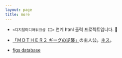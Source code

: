 ```yaml
---
layout: page
title: more
---
```

 + `<디지털미디어워크샵 II>` 연계 html 출력 프로젝트입니다. 💞

 - <a href='https://www.nintendo.co.jp/n02/shvc/mb/index.html'>「ＭＯＴＨＥＲ２ ギーグの逆襲」</a>の主人公。<a href='https://www.nintendo.co.jp/n08/a2uj/mother2/hero/index.html'>ネス</a>。

 - <a href='http://figs4fun.com/Varieties.html'>figs database</a>
